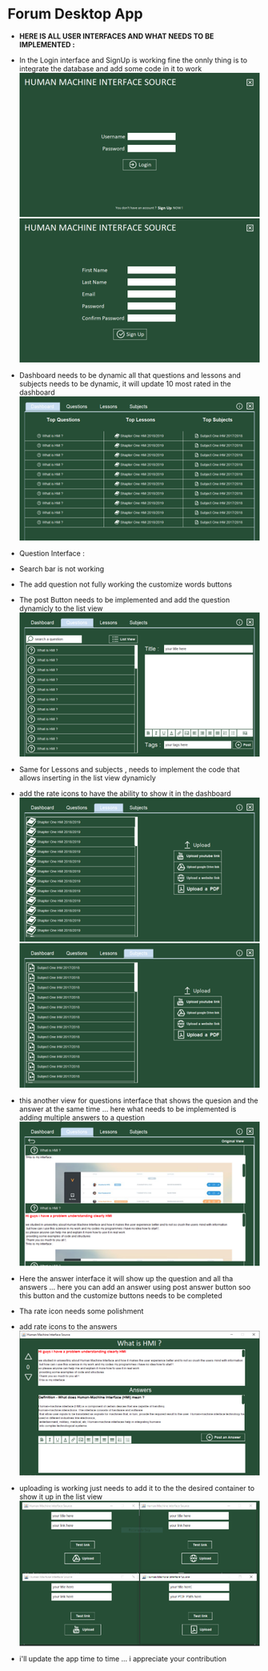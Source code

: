 # Forum Desktop App

 
  - **HERE IS ALL USER INTERFACES AND WHAT NEEDS TO BE IMPLEMENTED  :**
  - In the Login interface and SignUp is working fine the onnly thing is to integrate the database and add some code in it to work 
![Forum Login](Login.PNG)
![Forum SignUp](SignUp.PNG)
  - Dashboard needs to be dynamic all that questions and lessons and subjects needs to be dynamic, it will update 10 most rated in the dashboard  
![Forum DashBoard](DashBoard.PNG)
  - Question Interface : 
  - Search bar is not working 
  - The add question not fully working the customize words buttons 
  - The post Button needs to be implemented and add the question dynamicly to the list view 
![Forum Questions](Questions.PNG)
  - Same for Lessons and subjects , needs to implement the code that allows inserting in the list view dynamicly
  - add the rate icons to have the ability to show it in the dashboard 
![Forum Lessons](Lessons.PNG)
![Forum Subject](Subject.PNG)
  - this another view for questions interface that shows the quesion and the answer at the same time ... here what needs to be implemented is adding multiple answers to a question
![Forum ListViewQuestionInterface](ListViewQuestionInterface.PNG)
  - Here the answer interface it will show up the question and all tha answers ... here you can add an answer using post answer button soo this button and the customize buttons needs to be completed 
  - Tha rate icon needs some polishment  
  - add rate icons to the answers 
![Forum Answer](Answer.PNG)
  - uploading is working just needs to add it to the the desired container to show it up in the list view  
![Forum Upload](Upload.PNG)

- i'll update the app time to time ... i appreciate your contribution 